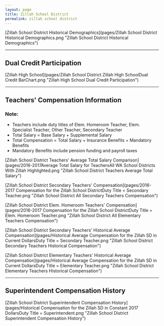 ```yaml
---
layout: page
title: Zillah School District
permalink: zillah school district
---
```



[Zillah School District Historical Demographics](pages/Zillah School District Historical Demographics.png "Zillah School District Historical Demographics")

___

## Dual Credit Participation

[Zillah High School](pages/Zillah School District Zillah High SchoolDual Credit BarChart.png "Zillah High School Dual Credit Participation")


___

## Teachers' Compensation Information
### Note:
- Teachers include duty titles of Elem. Homeroom Teacher, Elem. Specialist Teacher, Other Teacher, Secondary Teacher
- Total Salary = Base Salary + Supplemental Salary
- Total Compensation = Total Salary + Insurance Benefits + Mandatory Benefits
- Mandatory Benefits include pension funding and payroll taxes

[Zillah School District Teachers' Average Total Salary Comparison](pages/2016-2017Average Total Salary for TeachersAll WA School Districts With Zillah Highlighted.png "Zillah School District Teachers Average Total Salary")

[Zillah School District Secondary Teachers' Compensation](pages/2016-2017 Compensation for the Zillah School DistrictDuty Title = Secondary Teacher.png "Zillah School District All Secondary Teachers Compensation")

[Zillah School District Elem. Homeroom Teachers' Compensation](pages/2016-2017 Compensation for the Zillah School DistrictDuty Title = Elem. Homeroom Teacher.png "Zillah School District All Elementary Teachers Compensation")

[Zillah School District Secondary Teachers' Historical Average Compensation](pages/Historical Average Compensation for the Zillah SD in Current DollarsDuty Title = Secondary Teacher.png "Zillah School District Secondary Teachers Historical Compensation")

[Zillah School District Elementary Teachers' Historical Average Compensation](pages/Historical Average Compensation for the Zillah SD in Current DollarsDuty Title = Elementary Teacher.png "Zillah School District Elementary Teachers Historical Compensation")


___

## Superintendent Compensation History

[Zillah School District Superintendent Compensation History](pages/Historical Compensation for the Zillah SD in Constant 2017 DollarsDuty Title = Superintendent.png "Zillah School District Superintendent Compensation History")


